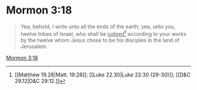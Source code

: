 # Mormon 3:18

> Yea, behold, I write unto all the ends of the earth; yea, unto you, twelve tribes of Israel, who shall be <u>judged</u>[^a] according to your works by the twelve whom Jesus chose to be his disciples in the land of Jerusalem.

[Mormon 3:18](https://www.churchofjesuschrist.org/study/scriptures/bofm/morm/3?lang=eng&id=p18#p18)


[^a]: [[Matthew 19.28|Matt. 19:28]]; [[Luke 22.30|Luke 22:30 (29-30)]]; [[D&C 29.12|D&C 29:12.]]
